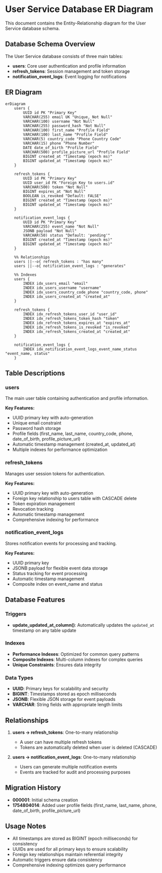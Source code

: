 # User Service Database ER Diagram

This document contains the Entity-Relationship diagram for the User Service database schema.

## Database Schema Overview

The User Service database consists of three main tables:
- **users**: Core user authentication and profile information
- **refresh_tokens**: Session management and token storage
- **notification_event_logs**: Event logging for notifications

## ER Diagram

```mermaid
erDiagram
    users {
        UUID id PK "Primary Key"
        VARCHAR(255) email UK "Unique, Not Null"
        VARCHAR(100) username "Not Null"
        VARCHAR(255) password_hash "Not Null"
        VARCHAR(100) first_name "Profile Field"
        VARCHAR(100) last_name "Profile Field"
        VARCHAR(5) country_code "Phone Country Code"
        VARCHAR(15) phone "Phone Number"
        DATE date_of_birth "Profile Field"
        VARCHAR(500) profile_picture_url "Profile Field"
        BIGINT created_at "Timestamp (epoch ms)"
        BIGINT updated_at "Timestamp (epoch ms)"
    }

    refresh_tokens {
        UUID id PK "Primary Key"
        UUID user_id FK "Foreign Key to users.id"
        VARCHAR(500) token "Not Null"
        BIGINT expires_at "Not Null"
        BOOLEAN is_revoked "Default: FALSE"
        BIGINT created_at "Timestamp (epoch ms)"
        BIGINT updated_at "Timestamp (epoch ms)"
    }

    notification_event_logs {
        UUID id PK "Primary Key"
        VARCHAR(255) event_name "Not Null"
        JSONB payload "Not Null"
        VARCHAR(50) status "Default: 'pending'"
        BIGINT created_at "Timestamp (epoch ms)"
        BIGINT updated_at "Timestamp (epoch ms)"
    }

    %% Relationships
    users ||--o{ refresh_tokens : "has many"
    users ||--o{ notification_event_logs : "generates"

    %% Indexes
    users {
        INDEX idx_users_email "email"
        INDEX idx_users_username "username"
        INDEX idx_users_country_code_phone "country_code, phone"
        INDEX idx_users_created_at "created_at"
    }

    refresh_tokens {
        INDEX idx_refresh_tokens_user_id "user_id"
        INDEX idx_refresh_tokens_token_hash "token"
        INDEX idx_refresh_tokens_expires_at "expires_at"
        INDEX idx_refresh_tokens_is_revoked "is_revoked"
        INDEX idx_refresh_tokens_created_at "created_at"
    }

    notification_event_logs {
        INDEX idx_notification_event_logs_event_name_status "event_name, status"
    }
```

## Table Descriptions

### users
The main user table containing authentication and profile information.

**Key Features:**
- UUID primary key with auto-generation
- Unique email constraint
- Password hash storage
- Profile fields (first_name, last_name, country_code, phone, date_of_birth, profile_picture_url)
- Automatic timestamp management (created_at, updated_at)
- Multiple indexes for performance optimization

### refresh_tokens
Manages user session tokens for authentication.

**Key Features:**
- UUID primary key with auto-generation
- Foreign key relationship to users table with CASCADE delete
- Token expiration management
- Revocation tracking
- Automatic timestamp management
- Comprehensive indexing for performance

### notification_event_logs
Stores notification events for processing and tracking.

**Key Features:**
- UUID primary key
- JSONB payload for flexible event data storage
- Status tracking for event processing
- Automatic timestamp management
- Composite index on event_name and status

## Database Features

### Triggers
- **update_updated_at_column()**: Automatically updates the `updated_at` timestamp on any table update

### Indexes
- **Performance Indexes**: Optimized for common query patterns
- **Composite Indexes**: Multi-column indexes for complex queries
- **Unique Constraints**: Ensures data integrity

### Data Types
- **UUID**: Primary keys for scalability and security
- **BIGINT**: Timestamps stored as epoch milliseconds
- **JSONB**: Flexible JSON storage for event payloads
- **VARCHAR**: String fields with appropriate length limits

## Relationships

1. **users → refresh_tokens**: One-to-many relationship
   - A user can have multiple refresh tokens
   - Tokens are automatically deleted when user is deleted (CASCADE)

2. **users → notification_event_logs**: One-to-many relationship
   - Users can generate multiple notification events
   - Events are tracked for audit and processing purposes

## Migration History

- **000001**: Initial schema creation
- **1754804014**: Added user profile fields (first_name, last_name, phone, date_of_birth, profile_picture_url)

## Usage Notes

- All timestamps are stored as BIGINT (epoch milliseconds) for consistency
- UUIDs are used for all primary keys to ensure scalability
- Foreign key relationships maintain referential integrity
- Automatic triggers ensure data consistency
- Comprehensive indexing optimizes query performance
